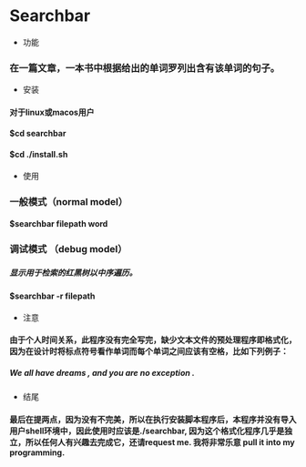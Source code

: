 #                                       Searchbar
* 功能
###      在一篇文章，一本书中根据给出的单词罗列出含有该单词的句子。
* 安装
#### 对于linux或macos用户

#### $cd searchbar

#### $cd ./install.sh

* 使用
### 一般模式（normal model）
#### $searchbar filepath word
### 调试模式 （debug model）
##### 显示用于检索的红黑树以中序遍历。
#### $searchbar -r filepath

* 注意
#### 由于个人时间关系，此程序没有完全写完，缺少文本文件的预处理程序即格式化，因为在设计时将标点符号看作单词而每个单词之间应该有空格，比如下列例子：
##### We all have dreams , and you are no exception .
* 结尾
#### 最后在提两点，因为没有不完美，所以在执行安装脚本程序后，本程序并没有导入用户shell环境中，因此使用时应该是./searchbar, 因为这个格式化程序几乎是独立，所以任何人有兴趣去完成它，还请request me. 我将非常乐意 pull it into my programming.
